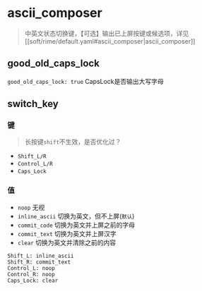 # ascii_composer
> 中英文状态切换键，【可选】输出已上屏按键或候选项，详见[[soft/rime/default.yaml#ascii_composer|ascii_composer]]
## good_old_caps_lock
`good_old_caps_lock: true` CapsLock是否输出大写字母

## switch_key

### 键
> 长按键`shift`不生效，是否优化过？
- `Shift_L/R`
- `Control_L/R`
- `Caps_Lock`
### 值
- `noop` 无视
- `inline_ascii` 切换为英文，但不上屏(`默认`)
- `commit_code` 切换为英文并上屏之前的字母
- `commit_text` 切换为英文并上屏汉字
- `clear` 切换为英文并清除之前的内容
```
Shift_L: inline_ascii
Shift_R: commit_text
Control_L: noop
Control_R: noop
Caps_Lock: clear
```

